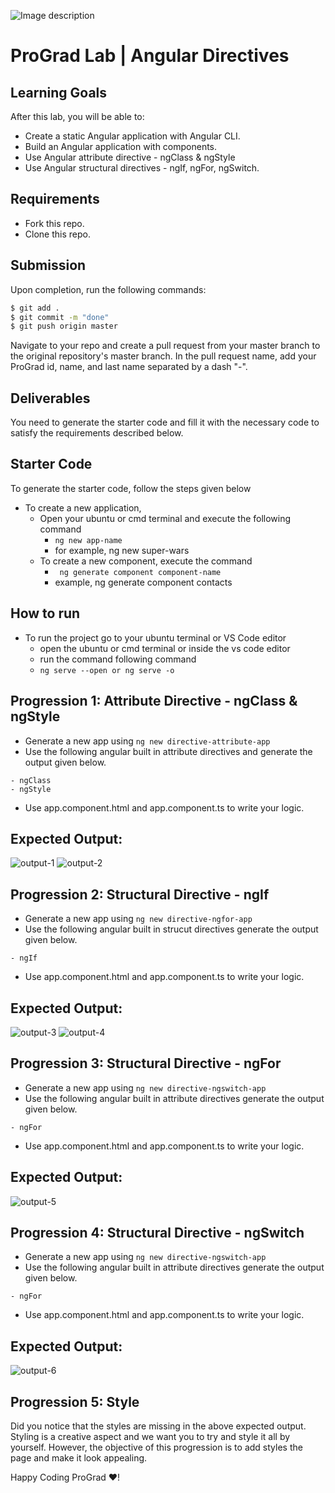 ![Image description](https://i1.faceprep.in/ProGrad/face-logo-resized.png)

# ProGrad Lab | Angular Directives 

## Learning Goals

After this lab, you will be able to:

- Create a static Angular application with Angular CLI.
- Build an Angular application with components.
- Use Angular attribute directive - ngClass & ngStyle
- Use Angular structural directives - ngIf, ngFor, ngSwitch.

## Requirements

- Fork this repo.
- Clone this repo.

## Submission

Upon completion, run the following commands:

```bash
$ git add .
$ git commit -m "done"
$ git push origin master
```

Navigate to your repo and create a pull request from your master branch to the original repository's master branch. In the pull request name, add your ProGrad id, name, and last name separated by a dash "-".

## Deliverables

You need to generate the starter code and fill it with the necessary code to satisfy the requirements described below.

## Starter Code

To generate the starter code, follow the steps given below

- To create a new application,
    - Open your ubuntu or cmd terminal and execute the following command
      - ```ng new app-name```
      - for example, ng new super-wars
    - To create a new component, execute the command 
      - ``` ng generate component component-name```
      - example, ng generate component contacts
      
## How to run

- To run the project go to your ubuntu terminal or VS Code editor
    - open the ubuntu or cmd terminal or inside the vs code editor
    - run the command following command
    - ```ng serve --open or ng serve -o```


## Progression 1: Attribute Directive - ngClass & ngStyle

- Generate a new app using `ng new directive-attribute-app`
- Use the following angular built in attribute directives and generate the output given below.
```
- ngClass
- ngStyle
```
- Use app.component.html and app.component.ts to write your logic.

## Expected Output:
![output-1](https://i1.faceprep.in/ProGrad/ts-day4-3.png)
![output-2](https://i1.faceprep.in/ProGrad/ts-day4-4.png)

## Progression 2: Structural Directive - ngIf
- Generate a new app using `ng new directive-ngfor-app`
- Use the following angular built in strucut directives generate the output given below.
```
- ngIf
```
- Use app.component.html and app.component.ts to write your logic.

## Expected Output:
![output-3](https://i1.faceprep.in/ProGrad/ts-day4-1.png)
![output-4](https://i1.faceprep.in/ProGrad/ts-day4-2.png)

## Progression 3: Structural Directive - ngFor
- Generate a new app using `ng new directive-ngswitch-app`
- Use the following angular built in attribute directives generate the output given below.
```
- ngFor
```
- Use app.component.html and app.component.ts to write your logic.

## Expected Output:
![output-5](https://i1.faceprep.in/ProGrad/ts-day4-5.png)

## Progression 4: Structural Directive - ngSwitch
- Generate a new app using `ng new directive-ngswitch-app`
- Use the following angular built in attribute directives generate the output given below.
```
- ngFor
```
- Use app.component.html and app.component.ts to write your logic.

## Expected Output:
![output-6](https://i1.faceprep.in/ProGrad/ts-day4-6.png)

## Progression 5: Style
Did you notice that the styles are missing in the above expected output. Styling is a creative aspect and we want you to try and style it all by yourself. However, the objective of this progression is to add styles the page and make it look appealing.

Happy Coding ProGrad ❤️!
